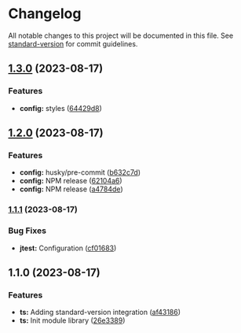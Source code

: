 # Changelog

All notable changes to this project will be documented in this file. See [standard-version](https://github.com/conventional-changelog/standard-version) for commit guidelines.

## [1.3.0](https://github.com/jonmatum/my-react-library/compare/v1.2.0...v1.3.0) (2023-08-17)


### Features

* **config:** styles ([64429d8](https://github.com/jonmatum/my-react-library/commit/64429d8425699c144d71cfae9ffa9fbd6becfd30))

## [1.2.0](https://github.com/jonmatum/my-react-library/compare/v1.1.1...v1.2.0) (2023-08-17)


### Features

* **config:** husky/pre-commit ([b632c7d](https://github.com/jonmatum/my-react-library/commit/b632c7d7c3fa6c7032cefa687067a985d4006554))
* **config:** NPM release ([62104a6](https://github.com/jonmatum/my-react-library/commit/62104a6e44c7cdfe25f9f2bdde0bfab8da2a782d))
* **config:** NPM release ([a4784de](https://github.com/jonmatum/my-react-library/commit/a4784de80b794acdd7c216b9fb5abf680029f0ed))

### [1.1.1](https://github.com/jonmatum/my-react-library/compare/v1.1.0...v1.1.1) (2023-08-17)


### Bug Fixes

* **jtest:** Configuration ([cf01683](https://github.com/jonmatum/my-react-library/commit/cf0168374c4a3f2d14a9f4e18fa63b51c06cd8d6))

## 1.1.0 (2023-08-17)


### Features

* **ts:** Adding standard-version integration ([af43186](https://github.com/jonmatum/my-react-library/commit/af43186f91ec17322ad03206f3df442ce07a6200))
* **ts:** Init module library ([26e3389](https://github.com/jonmatum/my-react-library/commit/26e3389b88a5bd2cf168f805b4d71122b5dd17a6))
